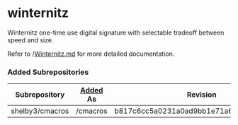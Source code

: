 # winternitz

Winternitz one-time use digital signature with selectable tradeoff between speed and size.

Refer to /[Winternitz.md] for more detailed documentation.

### Added Subrepositories

 Subrepository  | [Added] As |                Revision
----------------|------------|-----------------------------------------
shelby3/cmacros | /cmacros   | b817c6cc5a0231a0ad9bb1e71a69a15df05e4d80

[Added]: https://gist.github.com/shelby3/f69c969ecaa3ecfbe579#subrepositories
[Winternitz.md]: https://github.com/shelby3/winternitz/blob/master/Winternitz.md
